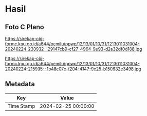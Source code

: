 # Hasil

## Foto C Plano

https://sirekap-obj-formc.kpu.go.id/a644/pemilu/ppwp/12/13/01/10/31/1213011031004-20240224-230932--29147cb9-cf27-4964-9e93-d2a32df0d188.jpg

https://sirekap-obj-formc.kpu.go.id/a644/pemilu/ppwp/12/13/01/10/31/1213011031004-20240224-215935--1b48c07c-f204-4147-9c25-b150632e3498.jpg


## Metadata

| Key        | Value               |
| ---------- | ------------------- |
| Time Stamp | 2024-02-25 00:00:00 |



